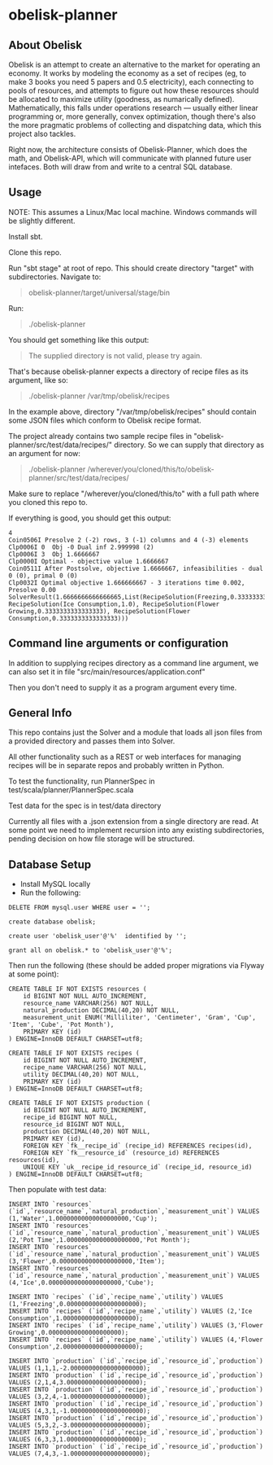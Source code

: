 # obelisk-planner

## About Obelisk

Obelisk is an attempt to create an alternative to the market for operating an economy. It works by modeling the economy as a set of recipes (eg, to make 3 books you need 5 papers and 0.5 electricity), each connecting to pools of resources, and attempts to figure out how these resources should be allocated to maximize utility (goodness, as numarically defined). Mathematically, this falls under operations research — usually either linear programming or, more generally, convex optimization, though there's also the more pragmatic problems of collecting and dispatching data, which this project also tackles.

Right now, the architecture consists of Obelisk-Planner, which does the math, and Obelisk-API, which will communicate with planned future user intefaces. Both will draw from and write to a central SQL database.

## Usage

NOTE: This assumes a Linux/Mac local machine. Windows commands will be slightly different.

Install sbt.

Clone this repo.

Run "sbt stage" at root of repo. This should create directory "target" with subdirectories. Navigate to:

> obelisk-planner/target/universal/stage/bin

Run: 

> ./obelisk-planner 

You should get something like this output:

> The supplied directory is not valid, please try again.

That's because obelisk-planner expects a directory of recipe files as its argument, like so:

> ./obelisk-planner /var/tmp/obelisk/recipes

In the example above, directory "/var/tmp/obelisk/recipes" should contain some JSON files which conform to Obelisk recipe format.

The project already contains two sample recipe files in "obelisk-planner/src/test/data/recipes/" directory. So we can supply that directory as an argument for now:

> ./obelisk-planner /wherever/you/cloned/this/to/obelisk-planner/src/test/data/recipes/

Make sure to replace "/wherever/you/cloned/this/to" with a full path where you cloned this repo to.

If everything is good, you should get this output:

```
4
Coin0506I Presolve 2 (-2) rows, 3 (-1) columns and 4 (-3) elements
Clp0006I 0  Obj -0 Dual inf 2.999998 (2)
Clp0006I 3  Obj 1.6666667
Clp0000I Optimal - objective value 1.6666667
Coin0511I After Postsolve, objective 1.6666667, infeasibilities - dual 0 (0), primal 0 (0)
Clp0032I Optimal objective 1.666666667 - 3 iterations time 0.002, Presolve 0.00
SolverResult(1.6666666666666665,List(RecipeSolution(Freezing,0.33333333333333337), RecipeSolution(Ice Consumption,1.0), RecipeSolution(Flower Growing,0.3333333333333333), RecipeSolution(Flower Consumption,0.3333333333333333)))
```

## Command line arguments or configuration

In addition to supplying recipes directory as a command line argument, we can also set it in file "src/main/resources/application.conf"

Then you don't need to supply it as a program argument every time.

## General Info

This repo contains just the Solver and a module that loads all json files from a provided directory and passes them into Solver.

All other functionality such as a REST or web interfaces for managing recipes will be in separate repos and probably written in Python.

To test the functionality, run PlannerSpec in test/scala/planner/PlannerSpec.scala

Test data for the spec is in test/data directory

Currently all files with a .json extension from a single directory are read. At some point we need to implement recursion into any existing subdirectories, pending decision on how file storage will be structured.

## Database Setup

- Install MySQL locally
- Run the following:

```
DELETE FROM mysql.user WHERE user = '';

create database obelisk;

create user 'obelisk_user'@'%'  identified by '';

grant all on obelisk.* to 'obelisk_user'@'%';
```

Then run the following (these should be added proper migrations via Flyway at some point):

```
CREATE TABLE IF NOT EXISTS resources (
    id BIGINT NOT NULL AUTO_INCREMENT,
    resource_name VARCHAR(256) NOT NULL,
    natural_production DECIMAL(40,20) NOT NULL,
    measurement_unit ENUM('Milliliter', 'Centimeter', 'Gram', 'Cup', 'Item', 'Cube', 'Pot Month'),
    PRIMARY KEY (id)
) ENGINE=InnoDB DEFAULT CHARSET=utf8;

CREATE TABLE IF NOT EXISTS recipes (
    id BIGINT NOT NULL AUTO_INCREMENT,
    recipe_name VARCHAR(256) NOT NULL,
    utility DECIMAL(40,20) NOT NULL,
    PRIMARY KEY (id)
) ENGINE=InnoDB DEFAULT CHARSET=utf8;

CREATE TABLE IF NOT EXISTS production (
    id BIGINT NOT NULL AUTO_INCREMENT,
    recipe_id BIGINT NOT NULL,
    resource_id BIGINT NOT NULL,
    production DECIMAL(40,20) NOT NULL,
    PRIMARY KEY (id),
    FOREIGN KEY `fk__recipe_id` (recipe_id) REFERENCES recipes(id),
    FOREIGN KEY `fk__resource_id` (resource_id) REFERENCES resources(id),
    UNIQUE KEY `uk__recipe_id_resource_id` (recipe_id, resource_id)
) ENGINE=InnoDB DEFAULT CHARSET=utf8;
```

Then populate with test data:

```
INSERT INTO `resources` (`id`,`resource_name`,`natural_production`,`measurement_unit`) VALUES (1,'Water',1.00000000000000000000,'Cup');
INSERT INTO `resources` (`id`,`resource_name`,`natural_production`,`measurement_unit`) VALUES (2,'Pot Time',1.00000000000000000000,'Pot Month');
INSERT INTO `resources` (`id`,`resource_name`,`natural_production`,`measurement_unit`) VALUES (3,'Flower',0.00000000000000000000,'Item');
INSERT INTO `resources` (`id`,`resource_name`,`natural_production`,`measurement_unit`) VALUES (4,'Ice',0.00000000000000000000,'Cube');

INSERT INTO `recipes` (`id`,`recipe_name`,`utility`) VALUES (1,'Freezing',0.00000000000000000000);
INSERT INTO `recipes` (`id`,`recipe_name`,`utility`) VALUES (2,'Ice Consumption',1.00000000000000000000);
INSERT INTO `recipes` (`id`,`recipe_name`,`utility`) VALUES (3,'Flower Growing',0.00000000000000000000);
INSERT INTO `recipes` (`id`,`recipe_name`,`utility`) VALUES (4,'Flower Consumption',2.00000000000000000000);

INSERT INTO `production` (`id`,`recipe_id`,`resource_id`,`production`) VALUES (1,1,1,-2.00000000000000000000);
INSERT INTO `production` (`id`,`recipe_id`,`resource_id`,`production`) VALUES (2,1,4,3.00000000000000000000);
INSERT INTO `production` (`id`,`recipe_id`,`resource_id`,`production`) VALUES (3,2,4,-1.00000000000000000000);
INSERT INTO `production` (`id`,`recipe_id`,`resource_id`,`production`) VALUES (4,3,1,-1.00000000000000000000);
INSERT INTO `production` (`id`,`recipe_id`,`resource_id`,`production`) VALUES (5,3,2,-3.00000000000000000000);
INSERT INTO `production` (`id`,`recipe_id`,`resource_id`,`production`) VALUES (6,3,3,1.00000000000000000000);
INSERT INTO `production` (`id`,`recipe_id`,`resource_id`,`production`) VALUES (7,4,3,-1.00000000000000000000);

```